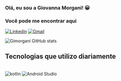### Olá, eu sou a Giovanna Morgani! 😀

### Você pode me encontrar aqui

[![Linkedin](https://img.shields.io/badge/LinkedIn-0077B5?style=for-the-badge&logo=linkedin&logoColor=white)](https://www.linkedin.com/in/giovanna-m-893a9399/)
[![Gmail](https://img.shields.io/badge/Gmail-D14836?style=for-the-badge&logo=gmail&logoColor=white)](mailto:giovannagomesms11@gmail.com)

![Gimorgani GitHub stats](https://github-readme-stats.vercel.app/api?username=gimorgani&show_icons=true&theme=dark)


## Tecnologias que utilizo diariamente 

<div style="display: inline_block"><br/>
<img align="center"alt="kotlin" src="https://img.shields.io/badge/Kotlin-0095D5?&style=for-the-badge&logo=kotlin&logoColor=white"/>
                                                                                                                             <img align="center" alt="Android Studio" src="https://img.shields.io/badge/Android%20Studio-3DDC84.svg?style=for-the-badge&logo=android-studio&logoColor=white"/>
                                                                                                                              </div>
